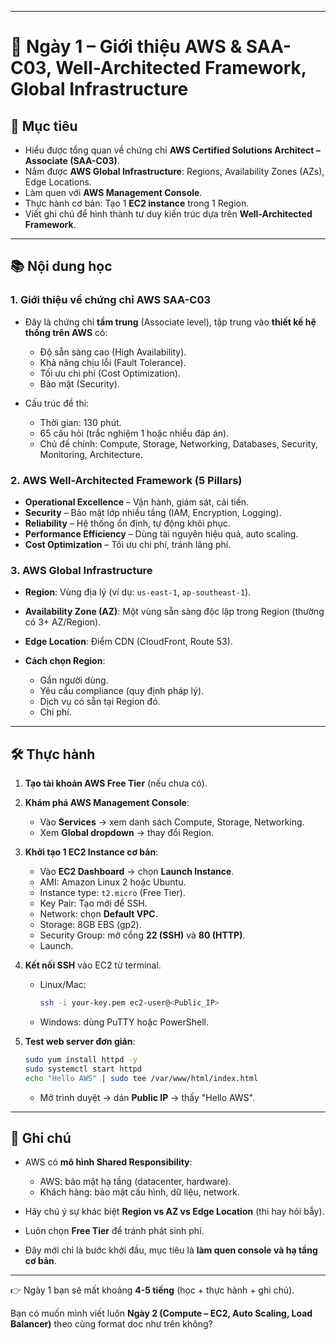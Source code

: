 

---

# 📘 Ngày 1 – Giới thiệu AWS & SAA-C03, Well-Architected Framework, Global Infrastructure

## 🎯 Mục tiêu

* Hiểu được tổng quan về chứng chỉ **AWS Certified Solutions Architect – Associate (SAA-C03)**.
* Nắm được **AWS Global Infrastructure**: Regions, Availability Zones (AZs), Edge Locations.
* Làm quen với **AWS Management Console**.
* Thực hành cơ bản: Tạo 1 **EC2 instance** trong 1 Region.
* Viết ghi chú để hình thành tư duy kiến trúc dựa trên **Well-Architected Framework**.

---

## 📚 Nội dung học

### 1. Giới thiệu về chứng chỉ AWS SAA-C03

* Đây là chứng chỉ **tầm trung** (Associate level), tập trung vào **thiết kế hệ thống trên AWS** có:

  * Độ sẵn sàng cao (High Availability).
  * Khả năng chịu lỗi (Fault Tolerance).
  * Tối ưu chi phí (Cost Optimization).
  * Bảo mật (Security).
* Cấu trúc đề thi:

  * Thời gian: 130 phút.
  * 65 câu hỏi (trắc nghiệm 1 hoặc nhiều đáp án).
  * Chủ đề chính: Compute, Storage, Networking, Databases, Security, Monitoring, Architecture.

### 2. AWS Well-Architected Framework (5 Pillars)

* **Operational Excellence** – Vận hành, giám sát, cải tiến.
* **Security** – Bảo mật lớp nhiều tầng (IAM, Encryption, Logging).
* **Reliability** – Hệ thống ổn định, tự động khôi phục.
* **Performance Efficiency** – Dùng tài nguyên hiệu quả, auto scaling.
* **Cost Optimization** – Tối ưu chi phí, tránh lãng phí.

### 3. AWS Global Infrastructure

* **Region**: Vùng địa lý (ví dụ: `us-east-1`, `ap-southeast-1`).
* **Availability Zone (AZ)**: Một vùng sẵn sàng độc lập trong Region (thường có 3+ AZ/Region).
* **Edge Location**: Điểm CDN (CloudFront, Route 53).
* **Cách chọn Region**:

  * Gần người dùng.
  * Yêu cầu compliance (quy định pháp lý).
  * Dịch vụ có sẵn tại Region đó.
  * Chi phí.

---

## 🛠️ Thực hành

1. **Tạo tài khoản AWS Free Tier** (nếu chưa có).
2. **Khám phá AWS Management Console**:

   * Vào **Services** → xem danh sách Compute, Storage, Networking.
   * Xem **Global dropdown** → thay đổi Region.
3. **Khởi tạo 1 EC2 Instance cơ bản**:

   * Vào **EC2 Dashboard** → chọn **Launch Instance**.
   * AMI: Amazon Linux 2 hoặc Ubuntu.
   * Instance type: `t2.micro` (Free Tier).
   * Key Pair: Tạo mới để SSH.
   * Network: chọn **Default VPC**.
   * Storage: 8GB EBS (gp2).
   * Security Group: mở cổng **22 (SSH)** và **80 (HTTP)**.
   * Launch.
4. **Kết nối SSH** vào EC2 từ terminal.

   * Linux/Mac:

     ```bash
     ssh -i your-key.pem ec2-user@<Public_IP>
     ```
   * Windows: dùng PuTTY hoặc PowerShell.
5. **Test web server đơn giản**:

   ```bash
   sudo yum install httpd -y
   sudo systemctl start httpd
   echo "Hello AWS" | sudo tee /var/www/html/index.html
   ```

   * Mở trình duyệt → dán **Public IP** → thấy "Hello AWS".

---

## 📝 Ghi chú

* AWS có **mô hình Shared Responsibility**:

  * AWS: bảo mật hạ tầng (datacenter, hardware).
  * Khách hàng: bảo mật cấu hình, dữ liệu, network.
* Hãy chú ý sự khác biệt **Region vs AZ vs Edge Location** (thi hay hỏi bẫy).
* Luôn chọn **Free Tier** để tránh phát sinh phí.
* Đây mới chỉ là bước khởi đầu, mục tiêu là **làm quen console và hạ tầng cơ bản**.

---

👉 Ngày 1 bạn sẽ mất khoảng **4-5 tiếng** (học + thực hành + ghi chú).

Bạn có muốn mình viết luôn **Ngày 2 (Compute – EC2, Auto Scaling, Load Balancer)** theo cùng format doc như trên không?
